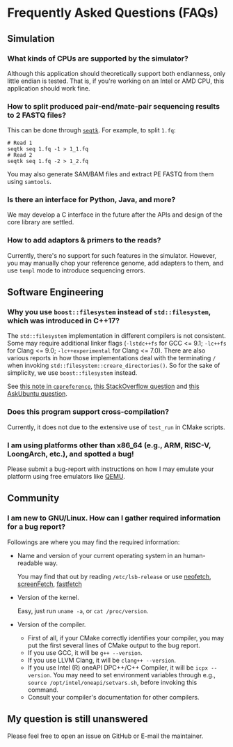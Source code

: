# Frequently Asked Questions (FAQs)

## Simulation

### What kinds of CPUs are supported by the simulator?

Although this application should theoretically support both endianness, only little endian is tested. That is, if you're working on an Intel or AMD CPU, this application should work fine.

### How to split produced pair-end/mate-pair sequencing results to 2 FASTQ files?

This can be done through [`seqtk`](https://github.com/lh3/seqtk). For example, to split `1.fq`:

```shell
# Read 1
seqtk seq 1.fq -1 > 1_1.fq
# Read 2
seqtk seq 1.fq -2 > 1_2.fq
```

You may also generate SAM/BAM files and extract PE FASTQ from them using `samtools`.

### Is there an interface for Python, Java, and more?

We may develop a C interface in the future after the APIs and design of the core library are settled.

### How to add adaptors \& primers to the reads?

Currently, there's no support for such features in the simulator. However, you may manually chop your reference genome, add adapters to them, and use `templ` mode to introduce sequencing errors.

## Software Engineering

### Why you use `boost::filesystem` instead of `std::filesystem`, which was introduced in C++17?

The `std::filesystem` implementation in different compilers is not consistent. Some may require additional linker flags (`-lstdc++fs` for GCC <= 9.1; `-lc++fs` for Clang <= 9.0; `-lc++experimental` for Clang <= 7.0). There are also various reports in how those implementations deal with the terminating `/` when invoking `std::filesystem::creare_directories()`. So for the sake of simplicity, we use `boost::filesystem` instead.

See [this note in `cppreference`](https://en.cppreference.com/w/cpp/filesystem), [this StackOverflow question](https://stackoverflow.com/questions/53365538/how-to-determine-whether-to-use-filesystem-or-experimental-filesystem) and [this AskUbuntu question](https://askubuntu.com/questions/1256440/how-to-get-libstdc-with-c17-filesystem-headers-on-ubuntu-18-bionic).

### Does this program support cross-compilation?

Currently, it does not due to the extensive use of `test_run` in CMake scripts.

### I am using platforms other than x86\_64 (e.g., ARM, RISC-V, LoongArch, etc.), and spotted a bug!

Please submit a bug-report with instructions on how I may emulate your platform using free emulators like [QEMU](https://www.qemu.org/).

## Community

### I am new to GNU/Linux. How can I gather required information for a bug report?

Followings are where you may find the required information:

- Name and version of your current operating system in an human-readable way.

  You may find that out by reading `/etc/lsb-release` or use [neofetch](https://github.com/dylanaraps/neofetch), [screenFetch](https://github.com/KittyKatt/screenFetch), [fastfetch](https://github.com/fastfetch-cli/fastfetch)

- Version of the kernel.

  Easy, just run `uname -a`, or `cat /proc/version`.

- Version of the compiler.

  - First of all, if your CMake correctly identifies your compiler, you may put the first several lines of CMake output to the bug report.
  - If you use GCC, it will be `g++ --version`.
  - If you use LLVM Clang, it will be `clang++ --version`.
  - If you use Intel (R) oneAPI DPC++/C++ Compiler, it will be `icpx --version`. You may need to set environment variables through e.g., `source /opt/intel/oneapi/setvars.sh`, before invoking this command.
  - Consult your compiler's documentation for other compilers.

## My question is still unanswered

Please feel free to open an issue on GitHub or E-mail the maintainer.
